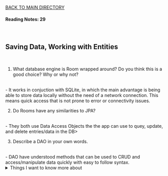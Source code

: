 [BACK TO MAIN DIRECTORY](../README.md)

#### Reading Notes: 29
<br>

## Saving Data, Working with Entities
<br>


1. What database engine is Room wrapped around? Do you think this is a good choice? Why or why not?
<br>
- It works in conjuction with SQLite, in which the main advantage is being able to store data locally without the need of a network connection. This means quick access that is not prone to error or connectivity issues.

2. Do Rooms have any similarities to JPA?
<br>
- They both use Data Access Objects the the app can use to quey, update, and delete entries/data in the DB>

3. Describe a DAO in your own words.
<br>
- DAO have understood methods that can be used to CRUD and access/manipulate data quickly with easy to follow syntax.



<details>
<summary>Things I want to know more about</summary>

Begin writing here...
  
</details>